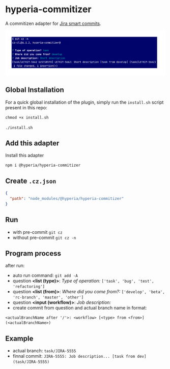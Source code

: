 # hyperia-commitizer

A commitizen adapter for [Jira smart commits](https://confluence.atlassian.com/display/FISHEYE/Using+smart+commits).

![Screenshot](other/screenshot.png)

## Global Installation

For a quick global installation of the plugin, simply run the `install.sh` script present in this repo:

```
chmod +x install.sh

./install.sh
```

## Add this adapter

Install this adapter

```
npm i @hyperia/hyperia-commitizer
```

## Create `.cz.json`

```json
{
  "path": "node_modules/@hyperia/hyperia-commitizer"
}
```


## Run 

- with pre-commit `git cz`
- without pre-commit `git cz -n`

## Program process

after run:
- auto run command: `git add -A`
- question **<list (type)>**: _Type of operation:_ `['task', 'bug', 'test', 'refactoring']`
- question **<list (from)>**: _Where did you come from?:_ `['develop', 'beta', 'rc-branch', 'master', 'other']`
- question **<input (workflow)>**: _Job description:_
- create commit from question and actual branch name in format:
```
<actualBranchName after '/'>: <workflow> [<type> from <from>] (<actualBranchName>)
```
## Example
- actual branch: `task/JIRA-5555`
- finnal commit: `JIRA-5555: Job description... [task from dev] (task/JIRA-5555)`


